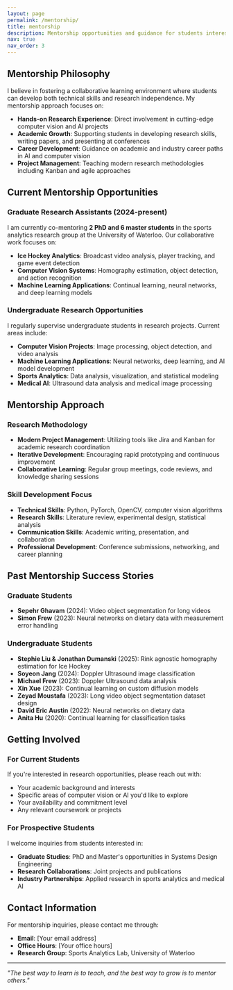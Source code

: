 ```yaml
---
layout: page
permalink: /mentorship/
title: mentorship
description: Mentorship opportunities and guidance for students interested in computer vision, machine learning, and AI research.
nav: true
nav_order: 3
---
```


## Mentorship Philosophy

I believe in fostering a collaborative learning environment where students can develop both technical skills and research independence. My mentorship approach focuses on:

- **Hands-on Research Experience**: Direct involvement in cutting-edge computer vision and AI projects
- **Academic Growth**: Supporting students in developing research skills, writing papers, and presenting at conferences
- **Career Development**: Guidance on academic and industry career paths in AI and computer vision
- **Project Management**: Teaching modern research methodologies including Kanban and agile approaches

## Current Mentorship Opportunities

### Graduate Research Assistants (2024-present)
I am currently co-mentoring **2 PhD and 6 master students** in the sports analytics research group at the University of Waterloo. Our collaborative work focuses on:

- **Ice Hockey Analytics**: Broadcast video analysis, player tracking, and game event detection
- **Computer Vision Systems**: Homography estimation, object detection, and action recognition
- **Machine Learning Applications**: Continual learning, neural networks, and deep learning models

### Undergraduate Research Opportunities

I regularly supervise undergraduate students in research projects. Current areas include:

- **Computer Vision Projects**: Image processing, object detection, and video analysis
- **Machine Learning Applications**: Neural networks, deep learning, and AI model development
- **Sports Analytics**: Data analysis, visualization, and statistical modeling
- **Medical AI**: Ultrasound data analysis and medical image processing

## Mentorship Approach

### Research Methodology
- **Modern Project Management**: Utilizing tools like Jira and Kanban for academic research coordination
- **Iterative Development**: Encouraging rapid prototyping and continuous improvement
- **Collaborative Learning**: Regular group meetings, code reviews, and knowledge sharing sessions

### Skill Development Focus
- **Technical Skills**: Python, PyTorch, OpenCV, computer vision algorithms
- **Research Skills**: Literature review, experimental design, statistical analysis
- **Communication Skills**: Academic writing, presentation, and collaboration
- **Professional Development**: Conference submissions, networking, and career planning

## Past Mentorship Success Stories

### Graduate Students
- **Sepehr Ghavam** (2024): Video object segmentation for long videos
- **Simon Frew** (2023): Neural networks on dietary data with measurement error handling

### Undergraduate Students
- **Stephie Liu & Jonathan Dumanski** (2025): Rink agnostic homography estimation for Ice Hockey
- **Soyeon Jang** (2024): Doppler Ultrasound image classification
- **Michael Frew** (2023): Doppler Ultrasound data analysis
- **Xin Xue** (2023): Continual learning on custom diffusion models
- **Zeyad Moustafa** (2023): Long video object segmentation dataset design
- **David Eric Austin** (2022): Neural networks on dietary data
- **Anita Hu** (2020): Continual learning for classification tasks

## Getting Involved

### For Current Students
If you're interested in research opportunities, please reach out with:
- Your academic background and interests
- Specific areas of computer vision or AI you'd like to explore
- Your availability and commitment level
- Any relevant coursework or projects

### For Prospective Students
I welcome inquiries from students interested in:
- **Graduate Studies**: PhD and Master's opportunities in Systems Design Engineering
- **Research Collaborations**: Joint projects and publications
- **Industry Partnerships**: Applied research in sports analytics and medical AI

## Contact Information

For mentorship inquiries, please contact me through:
- **Email**: [Your email address]
- **Office Hours**: [Your office hours]
- **Research Group**: Sports Analytics Lab, University of Waterloo

---

*"The best way to learn is to teach, and the best way to grow is to mentor others."* 